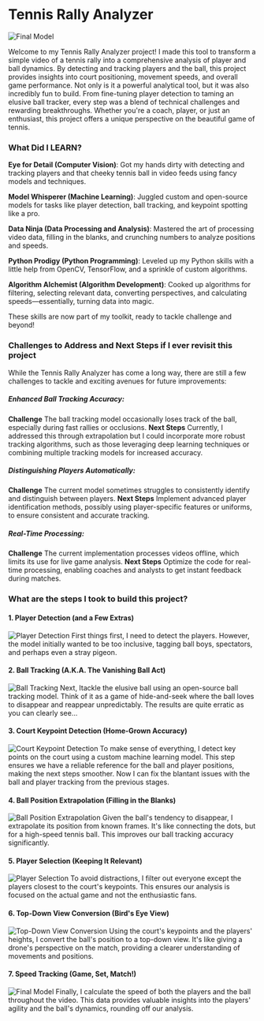 # Tennis Rally Analyzer

![Final Model](/images/output_video_FINAL.gif)

Welcome to my Tennis Rally Analyzer project! I made this tool to transform a simple video of a tennis rally into a comprehensive analysis of player and ball dynamics. By detecting and tracking players and the ball, this project provides insights into court positioning, movement speeds, and overall game performance. Not only is it a powerful analytical tool, but it was also incredibly fun to build. From fine-tuning player detection to taming an elusive ball tracker, every step was a blend of technical challenges and rewarding breakthroughs. Whether you're a coach, player, or just an enthusiast, this project offers a unique perspective on the beautiful game of tennis.

### What Did I LEARN?

**Eye for Detail (Computer Vision)**: Got my hands dirty with detecting and tracking players and that cheeky tennis ball in video feeds using fancy models and techniques.

**Model Whisperer (Machine Learning)**: Juggled custom and open-source models for tasks like player detection, ball tracking, and keypoint spotting like a pro.

**Data Ninja (Data Processing and Analysis)**: Mastered the art of processing video data, filling in the blanks, and crunching numbers to analyze positions and speeds.

**Python Prodigy (Python Programming)**: Leveled up my Python skills with a little help from OpenCV, TensorFlow, and a sprinkle of custom algorithms.

**Algorithm Alchemist (Algorithm Development)**: Cooked up algorithms for filtering, selecting relevant data, converting perspectives, and calculating speeds—essentially, turning data into magic.

These skills are now part of my toolkit, ready to tackle challenge and beyond!

### Challenges to Address and Next Steps if I ever revisit this project

While the Tennis Rally Analyzer has come a long way, there are still a few challenges to tackle and exciting avenues for future improvements:

##### Enhanced Ball Tracking Accuracy:

**Challenge** The ball tracking model occasionally loses track of the ball, especially during fast rallies or occlusions.
**Next Steps** Currently, I addressed this through extrapolation but I could incorporate more robust tracking algorithms, such as those leveraging deep learning techniques or combining multiple tracking models for increased accuracy.

##### Distinguishing Players Automatically:

**Challenge** The current model sometimes struggles to consistently identify and distinguish between players.
**Next Steps** Implement advanced player identification methods, possibly using player-specific features or uniforms, to ensure consistent and accurate tracking.

##### Real-Time Processing:

**Challenge** The current implementation processes videos offline, which limits its use for live game analysis.
**Next Steps** Optimize the code for real-time processing, enabling coaches and analysts to get instant feedback during matches.

### What are the steps I took to build this project?

#### 1. Player Detection (and a Few Extras)

![Player Detection](/images/output_video_1_only_player.gif)
First things first, I need to detect the players. However, the model initially wanted to be too inclusive, tagging ball boys, spectators, and perhaps even a stray pigeon.

#### 2. Ball Tracking (A.K.A. The Vanishing Ball Act)

![Ball Tracking](/images/output_video_2_ball_player.gif)
Next, Itackle the elusive ball using an open-source ball tracking model. Think of it as a game of hide-and-seek where the ball loves to disappear and reappear unpredictably. The results are quite erratic as you can clearly see...

#### 3. Court Keypoint Detection (Home-Grown Accuracy)

![Court Keypoint Detection](/images/output_video_3_court_keypoints.gif)
To make sense of everything, I detect key points on the court using a custom machine learning model. This step ensures we have a reliable reference for the ball and player positions, making the next steps smoother. Now I can fix the blantant issues with the ball and player tracking from the previous stages.

#### 4. Ball Position Extrapolation (Filling in the Blanks)

![Ball Position Extrapolation](/images/output_video_4_better_ball_detection.gif)
Given the ball's tendency to disappear, I extrapolate its position from known frames. It's like connecting the dots, but for a high-speed tennis ball. This improves our ball tracking accuracy significantly.

#### 5. Player Selection (Keeping It Relevant)

![Player Selection](/images/output_video_5_real_players.gif)
To avoid distractions, I filter out everyone except the players closest to the court's keypoints. This ensures our analysis is focused on the actual game and not the enthusiastic fans.

#### 6. Top-Down View Conversion (Bird's Eye View)

![Top-Down View Conversion](/images/output_video_6_mini_court_display.gif)
Using the court's keypoints and the players' heights, I convert the ball's position to a top-down view. It's like giving a drone's perspective on the match, providing a clearer understanding of movements and positions.

#### 7. Speed Tracking (Game, Set, Match!)

![Final Model](/images/output_video_FINAL.gif)
Finally, I calculate the speed of both the players and the ball throughout the video. This data provides valuable insights into the players' agility and the ball's dynamics, rounding off our analysis.
